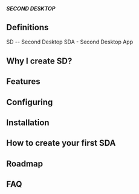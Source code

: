 ##### SECOND DESKTOP

## Definitions
SD -- Second Desktop
SDA - Second Desktop App

## Why I create SD?

## Features

## Configuring

## Installation

## How to create your first SDA

## Roadmap

## FAQ

